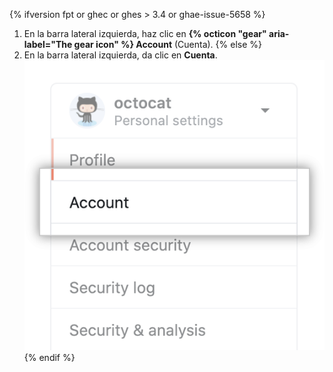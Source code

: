 {% ifversion fpt or ghec or ghes > 3.4 or ghae-issue-5658 %}
1. En la barra lateral izquierda, haz clic en **{% octicon "gear" aria-label="The gear icon" %} Account** (Cuenta).
{% else %}
1. En la barra lateral izquierda, da clic en **Cuenta**. ![Opción de menú de configuración de cuenta](/assets/images/help/settings/settings-sidebar-account-settings.png)
{% endif %}

